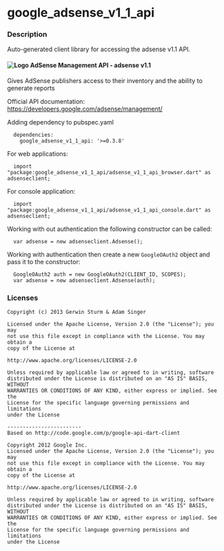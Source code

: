 # google_adsense_v1_1_api

### Description

Auto-generated client library for accessing the adsense v1.1 API.

#### ![Logo](http://www.google.com/images/icons/product/adsense-16.png) AdSense Management API - adsense v1.1

Gives AdSense publishers access to their inventory and the ability to generate reports

Official API documentation: https://developers.google.com/adsense/management/

Adding dependency to pubspec.yaml

```
  dependencies:
    google_adsense_v1_1_api: '>=0.3.8'
```

For web applications:

```
  import "package:google_adsense_v1_1_api/adsense_v1_1_api_browser.dart" as adsenseclient;
```

For console application:

```
  import "package:google_adsense_v1_1_api/adsense_v1_1_api_console.dart" as adsenseclient;
```

Working with out authentication the following constructor can be called:

```
  var adsense = new adsenseclient.Adsense();
```

Working with authentication then create a new `GoogleOAuth2` object and pass it to the constructor:


```
  GoogleOAuth2 auth = new GoogleOAuth2(CLIENT_ID, SCOPES);
  var adsense = new adsenseclient.Adsense(auth);
```

### Licenses

```
Copyright (c) 2013 Gerwin Sturm & Adam Singer

Licensed under the Apache License, Version 2.0 (the "License"); you may 
not use this file except in compliance with the License. You may obtain a 
copy of the License at

http://www.apache.org/licenses/LICENSE-2.0

Unless required by applicable law or agreed to in writing, software
distributed under the License is distributed on an "AS IS" BASIS, WITHOUT
WARRANTIES OR CONDITIONS OF ANY KIND, either express or implied. See the
License for the specific language governing permissions and limitations 
under the License

------------------------
Based on http://code.google.com/p/google-api-dart-client

Copyright 2012 Google Inc.
Licensed under the Apache License, Version 2.0 (the "License"); you may 
not use this file except in compliance with the License. You may obtain a
copy of the License at

http://www.apache.org/licenses/LICENSE-2.0

Unless required by applicable law or agreed to in writing, software
distributed under the License is distributed on an "AS IS" BASIS, WITHOUT
WARRANTIES OR CONDITIONS OF ANY KIND, either express or implied. See the
License for the specific language governing permissions and limitations 
under the License

```
